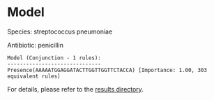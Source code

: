 
# Model

Species: streptococcus pneumoniae

Antibiotic: penicillin

```
Model (Conjunction - 1 rules):
------------------------------
Presence(AAAAATGGAGGATACTTGGTTGGTTCTACCA) [Importance: 1.00, 303 equivalent rules]

```

For details, please refer to the [results directory](../../../../../results/scm_b/streptococcus+pneumoniae/penicillin/repeat_9/).


